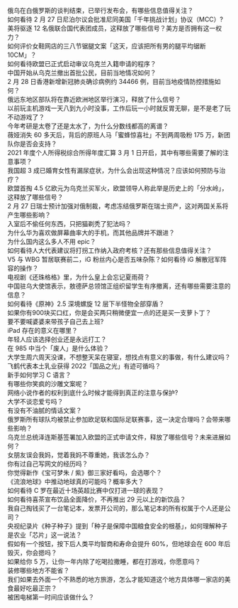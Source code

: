 俄乌在白俄罗斯的谈判结束，已举行发布会，有哪些信息值得关注？  
如何看待 2 月 27 日尼泊尔议会批准尼同美国「千年挑战计划」协议（MCC）?  
美将驱逐 12 名俄联合国代表团成员，这释放了哪些信号？美方是否拥有这一权力？  
如何评价女鞋网店的三八节锯腿文案「这天，应该把所有男的腿平均锯断 10CM」？  
如何看待欧盟已正式启动审议乌克兰入籍申请的程序？  
中国开始从乌克兰撤出首批公民，目前当地情况如何？  
2 月 28 日香港新增新冠肺炎确诊病例约 34466 例，目前当地疫情防控措施如何？  
俄远东地区部队将在靠近欧洲地区举行演习，释放了什么信号？  
以前玩主机游戏一天八到九小时没事，工作后玩一小时就反胃无聊，是不是老了玩不动游戏了？  
今年考研是太卷了还是太水了，为什么分数线都高的离谱？  
薇娅消失 60 多天后，背后的原班人马「蜜蜂惊喜社」不到两周吸粉 175 万，新团队你是否会支持？  
2021 年度个人所得税综合所得年度汇算 3 月 1 日开启，其中有哪些需要了解的注意事项？  
我国超 3 成已婚育女性有漏尿症状，为什么会出现这种情况？应该如何预防与治疗？  
欧盟首掏 4.5 亿欧元为乌克兰买军火，欧盟领导人称此举是历史上的「分水岭」，这释放了哪些信号？  
2 月 27 日瑞士预计加强对俄制裁，考虑冻结俄罗斯在瑞士资产，这对两国关系将产生哪些影响？  
入室后不偷任何东西，只把猫剃秃了犯法吗？  
为什么华为喜欢做屏幕曲率大的手机，而其他品牌并不跟进？  
为什么国内这么多人不用 epic？  
如何看待人大代表建议将打拐工作纳入政府考核？还有那些信息值得关注？  
V5 与 WBG 暂居联赛前二，iG 粉丝内心是否五味杂陈？如何看待 iG 解散冠军阵容的操作？  
电视剧《还珠格格》里，为什么皇上会忘记夏雨荷？  
中国驻乌大使馆表示，敖德萨总领馆正组织留学生有序撤离，还有哪些需要注意的信息？  
如何看待《原神》2.5 深境螺旋 12 层下半怪物全部穿盾？  
如果你有900块买口红，你是会买两只稍微便宜一点的还是买一支萝卜丁？  
要不要喊婆婆来带孩子自己去上班?  
iPad 存在的意义在哪里？  
年轻人应该选择创业还是永远打工？  
在 985 中当个「废人」是什么体验？  
大学生周六周天没课，不想整天呆在寝室，想找点有意义的事做，有什么建议吗？  
飞鹤代表本土乳业获得 2022「国品之光」有迹可循吗？  
新手如何学习 C 语言？  
有哪些你笑疯的沙雕文案呢？  
网络小说作者的权利到底什么时候才能得到真正的注意与保护?  
大学不谈恋爱亏吗？  
有没有不油腻的情话文案？  
俄罗斯所有球队均被禁止参加欧足联和国际足联赛事，这一决定合理吗？会带来哪些影响？  
乌克兰总统泽连斯基签署加入欧盟的正式申请文件，释放了哪些信号？未来进展如何？  
女朋友误会我妈，觉着我妈不尊重她，我该怎么办？  
你有过自己写网文的经历吗？  
你觉得新作《宝可梦朱 / 紫》御三家好看吗，会选哪个？  
《流浪地球》中推动地球真的可能吗？概率多大？  
如何看待 C 罗在最近十场英超比赛中仅打进一球的表现？  
如何看待喜茶宣布饮品全面降价，不再推出 29 元以上的新饮品？  
我自己掏钱买了一台笔记本，发票开公司的，那么笔记本的所有权属于个人还是公司？  
央视纪录片《种子种子》提到「种子是保障中国粮食安全的根基」，如何理解种子是农业「芯片」这一说法？  
假如有一个按钮，按下后人类平均智商和寿命会提升 60%，但地球会在 600 年后毁灭，你会摁吗？  
如果给你 5 万，让你一年内除了吃喝拉撒睡，都在打游戏，你愿意吗？  
装修哪些地方不能省？  
我们如果去外面一个不熟悉的地方旅游，怎么才能知道这个地方具体哪一家店的美食最好吃最正宗？  
被困电梯第一时间应该做什么？  

